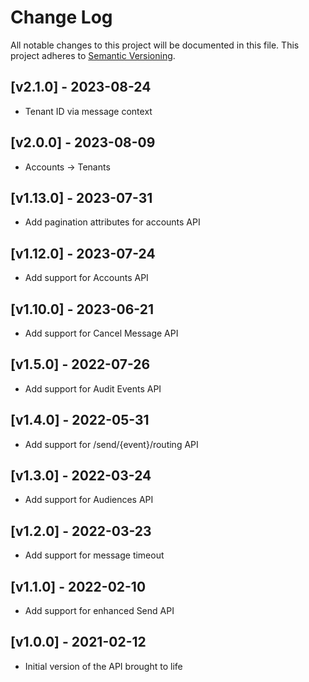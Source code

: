 # Change Log

All notable changes to this project will be documented in this file.
This project adheres to [Semantic Versioning](http://semver.org/).

## [v2.1.0] - 2023-08-24
- Tenant ID via message context

## [v2.0.0] - 2023-08-09
- Accounts -> Tenants

## [v1.13.0] - 2023-07-31
- Add pagination attributes for accounts API

## [v1.12.0] - 2023-07-24
- Add support for Accounts API

## [v1.10.0] - 2023-06-21

- Add support for Cancel Message API

## [v1.5.0] - 2022-07-26

- Add support for Audit Events API

## [v1.4.0] - 2022-05-31

- Add support for /send/{event}/routing API

## [v1.3.0] - 2022-03-24

- Add support for Audiences API

## [v1.2.0] - 2022-03-23

- Add support for message timeout

## [v1.1.0] - 2022-02-10

- Add support for enhanced Send API

## [v1.0.0] - 2021-02-12

- Initial version of the API brought to life
